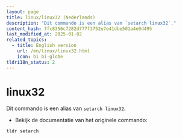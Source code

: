 ```yaml
---
layout: page
title: linux/linux32 (Nederlands)
description: "Dit commando is een alias van `setarch linux32`."
content_hash: 7fc8356c7282d777f3752e7e41dbe501a4e0d495
last_modified_at: 2025-01-02
related_topics:
  - title: English version
    url: /en/linux/linux32.html
    icon: bi bi-globe
tldri18n_status: 2
---
```

# linux32

Dit commando is een alias van `setarch linux32`.

- Bekijk de documentatie van het originele commando:

`tldr setarch`
